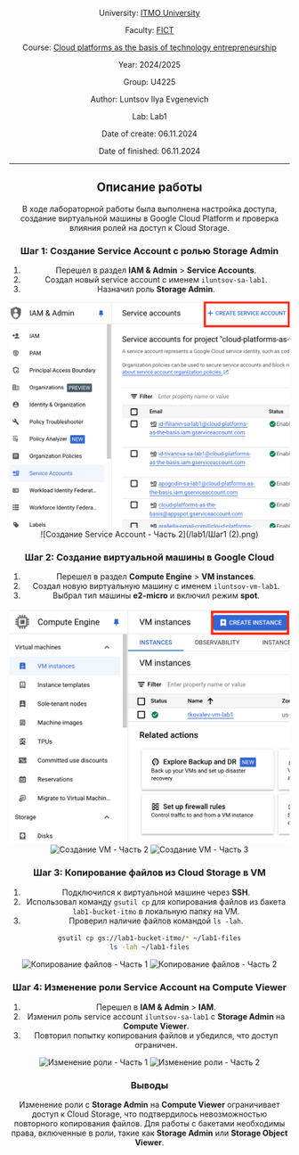 <div align="center">

University: [ITMO University](https://itmo.ru/ru/) 

Faculty: [FICT](https://fict.itmo.ru)

Course: [Cloud platforms as the basis of technology entrepreneurship](https://itmo-ict-faculty.github.io/cloud-platforms-as-the-basis-of-technology-entrepreneurship/)

Year: 2024/2025

Group: U4225

Author: Luntsov Ilya Evgenevich

Lab: Lab1

Date of create: 06.11.2024

Date of finished: 06.11.2024

---

## Описание работы

В ходе лабораторной работы была выполнена настройка доступа, создание виртуальной машины в Google Cloud Platform и проверка влияния ролей на доступ к Cloud Storage.

### Шаг 1: Создание Service Account с ролью Storage Admin

1. Перешел в раздел **IAM & Admin** > **Service Accounts**.
2. Создал новый service account с именем `iluntsov-sa-lab1`.
3. Назначил роль **Storage Admin**.

![Создание Service Account - Часть 1](lab1/Шаг1_(1).png)
![Создание Service Account - Часть 2](/lab1/Шаг1 (2).png)

### Шаг 2: Создание виртуальной машины в Google Cloud

1. Перешел в раздел **Compute Engine** > **VM instances**.
2. Создал новую виртуальную машину с именем `iluntsov-vm-lab1`.
3. Выбрал тип машины **e2-micro** и включил режим **spot**.

![Создание VM - Часть 1](/lab1/Шаг2_(1).png)
![Создание VM - Часть 2](link_to_screenshot4.png)
![Создание VM - Часть 3](link_to_screenshot5.png)

### Шаг 3: Копирование файлов из Cloud Storage в VM

1. Подключился к виртуальной машине через **SSH**.
2. Использовал команду `gsutil cp` для копирования файлов из бакета `lab1-bucket-itmo` в локальную папку на VM.
3. Проверил наличие файлов командой `ls -lah`.

```bash
gsutil cp gs://lab1-bucket-itmo/* ~/lab1-files
ls -lah ~/lab1-files
```

![Копирование файлов - Часть 1](link_to_screenshot6.png)
![Копирование файлов - Часть 2](link_to_screenshot7.png)

### Шаг 4: Изменение роли Service Account на Compute Viewer

1. Перешел в **IAM & Admin** > **IAM**.
2. Изменил роль service account `iluntsov-sa-lab1` с **Storage Admin** на **Compute Viewer**.
3. Повторил попытку копирования файлов и убедился, что доступ ограничен.

![Изменение роли - Часть 1](link_to_screenshot8.png)
![Изменение роли - Часть 2](link_to_screenshot9.png)

### Выводы

Изменение роли с **Storage Admin** на **Compute Viewer** ограничивает доступ к Cloud Storage, что подтвердилось невозможностью повторного копирования файлов. Для работы с бакетами необходимы права, включенные в роли, такие как **Storage Admin** или **Storage Object Viewer**.
